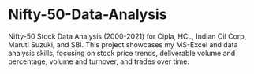 # Nifty-50-Data-Analysis
Nifty-50 Stock Data Analysis (2000-2021) for Cipla, HCL, Indian Oil Corp, Maruti Suzuki, and SBI. This project showcases my MS-Excel and data analysis skills, focusing on stock price trends, deliverable volume and percentage, volume and turnover, and trades over time.
